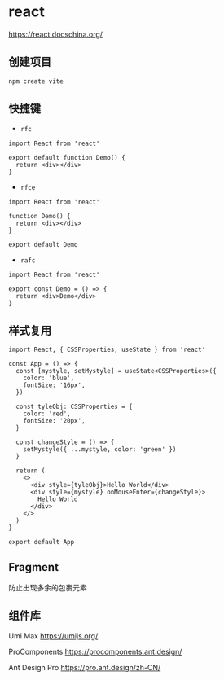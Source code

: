# react

https://react.docschina.org/

## 创建项目

```bash
npm create vite
```

## 快捷键

- `rfc`

```tsx
import React from 'react'

export default function Demo() {
  return <div></div>
}
```

- `rfce`

```tsx
import React from 'react'

function Demo() {
  return <div></div>
}

export default Demo
```

- `rafc`

```tsx
import React from 'react'

export const Demo = () => {
  return <div>Demo</div>
}
```

## 样式复用

```tsx
import React, { CSSProperties, useState } from 'react'

const App = () => {
  const [mystyle, setMystyle] = useState<CSSProperties>({
    color: 'blue',
    fontSize: '16px',
  })

  const tyleObj: CSSProperties = {
    color: 'red',
    fontSize: '20px',
  }

  const changeStyle = () => {
    setMystyle({ ...mystyle, color: 'green' })
  }

  return (
    <>
      <div style={tyleObj}>Hello World</div>
      <div style={mystyle} onMouseEnter={changeStyle}>
        Hello World
      </div>
    </>
  )
}

export default App
```

## Fragment

防止出现多余的包裹元素

## 组件库

Umi Max https://umijs.org/

ProComponents https://procomponents.ant.design/

Ant Design Pro https://pro.ant.design/zh-CN/
